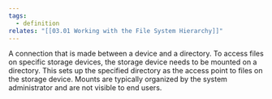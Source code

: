 ```yaml
---
tags:
  - definition
relates: "[[03.01 Working with the File System Hierarchy]]"
---
```

A connection that is made between a device and a directory.
To access files on specific storage devices, the storage device needs
to be mounted on a directory. This sets up the specified directory as
the access point to files on the storage device. Mounts are typically
organized by the system administrator and are not visible to end
users.